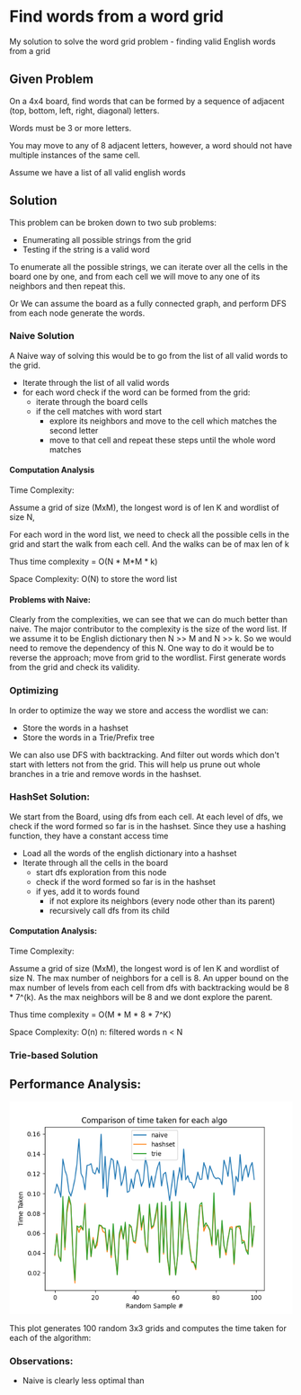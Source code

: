 # Find words from a word grid
My solution to solve the word grid problem - finding valid English words from a grid


## Given Problem

On a 4x4 board, find words that can be formed by a sequence of adjacent (top, bottom, left, right, diagonal) letters. 

Words must be 3 or more letters.

You may move to any of 8 adjacent letters, however, a word should not have multiple instances of the same cell.

Assume we have a list of all valid english words

## Solution

This problem can be broken down to two sub problems:

* Enumerating all possible strings from the grid
* Testing if the string is a valid word

To enumerate all the possible strings, we can iterate over all the cells in the board one by one, and from each cell 
we will move to any one of its neighbors and then repeat this. 
 
Or We can assume the board as a fully connected graph, and perform DFS from each node generate the words.

### Naive Solution

A Naive way of solving this would be to go from the list of all valid words to the grid.

* Iterate through the list of all valid words 
* for each word check if the word can be formed from the grid:
    * iterate through the board cells
    * if the cell matches with word start
        * explore its neighbors and move to the cell which matches the second letter
        * move to that cell and repeat these steps until the whole word matches

#### Computation Analysis

Time Complexity: 

Assume a grid of size (MxM), the longest word is of len K and wordlist of size N,

For each word in the word list, we need to check all the possible cells in the grid and start the walk from each cell.
And the walks can be of max len of k

Thus time complexity = O(N * M*M * k)

Space Complexity: O(N) to store the word list

#### Problems with Naive:

Clearly from the complexities, we can see that we can do much better than naive. The major contributor to the complexity
is the size of the word list. If we assume it to be English dictionary then N >> M and N >> k. So we would need to remove 
the dependency of this N. One way to do it would be to reverse the approach; move from grid to the wordlist. First generate
words from the grid and check its validity. 


### Optimizing

In order to optimize the way we store and access the wordlist we can:

* Store the words in a hashset 
* Store the words in a Trie/Prefix tree

We can also use DFS with backtracking. And filter out words which don't start with letters not from the grid. 
This will help us prune out whole branches in a trie and remove words in the hashset.

### HashSet Solution:

We start from the Board, using dfs from each cell. At each level of dfs, we check if the word formed so far is in the
hashset. Since they use a hashing function, they have a constant access time

* Load all the words of the english dictionary into a hashset
* Iterate through all the cells in the board
    * start dfs exploration from this node
    * check if the word formed so far is in the hashset
    * if yes, add it to words found
        * if not explore its neighbors (every node other than its parent)
        * recursively call dfs from its child

#### Computation Analysis:

Time Complexity:

Assume a grid of size (MxM), the longest word is of len K and wordlist of size N.
The max number of neighbors for a cell is 8.
An upper bound on the max number of levels from each cell from dfs with backtracking would be 8 * 7^(k). As the max 
neighbors will be 8 and we dont explore the parent.

Thus time complexity = O(M * M * 8 * 7^K)

Space Complexity: O(n) n: filtered words n < N


### Trie-based Solution


## Performance Analysis:

![Performance](performance.png)

This plot generates 100 random 3x3 grids and computes the time taken for each of the algorithm:

### Observations:

* Naive is clearly less optimal than 


